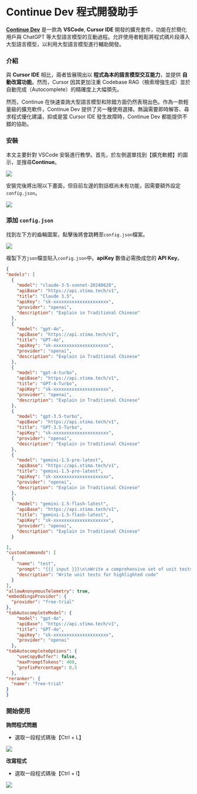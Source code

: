 # Continue Dev 程式開發助手

[**Continue Dev**](https://www.continue.dev/) 是一款為 **VSCode**, **Cursor IDE** 開發的擴充套件，功能在於簡化用戶與 ChatGPT 等大型語言模型的互動過程。允許使用者輕鬆將程式碼片段導入大型語言模型，以利用大型語言模型進行輔助開發。

### 介紹

與 **Cursor IDE** 相比，兩者皆展現出以 **程式為本的語言模型交互能力**，並提供 **自動改寫功能**。然而，Cursor 因其更加注重 Codebase RAG（檢索增強生成）並於自動完成（Autocomplete）的精確度上大幅領先。

然而，Continue 在快速查詢大型語言模型和除錯方面仍然表現出色。作為一款輕量級的擴充軟件，Continue Dev 提供了另一種使用選擇。無論需要即時解答、尋求程式優化建議，抑或是當 Cursor IDE 發生故障時，Continue Dev 都能提供不錯的協助。

### 安裝

本文主要針對 VSCode 安裝進行教學。首先，於左側選單找到【擴充軟體】的圖示，並搜尋**Continue**。

![](https://hackmd.io/_uploads/HJ_E-najC.jpg)

安裝完後將出現以下畫面，但目前左邊的對話框尚未有功能，因需要額外設定 `config.json`。

![](https://hackmd.io/_uploads/SyRkfh6j0.jpg)

### 添加 `config.json`

找到左下方的齒輪圖案，點擊後將會跳轉至`config.json`檔案。

![](https://hackmd.io/_uploads/HkxMqpYM3A.png)

複製下方`json`檔並貼入`config.json`中。**apiKey** 數值必需換成您的 **API Key**。

```json
{
"models": [
  {
    "model": "claude-3-5-sonnet-20240620",
    "apiBase": "https://api.stima.tech/v1",
    "title": "Claude 3.5",
    "apiKey": "sk-xxxxxxxxxxxxxxxxxxxxx",
    "provider": "openai",
    "description": "Explain in Traditional Chinese"
  },
  {
    "model": "gpt-4o",
    "apiBase": "https://api.stima.tech/v1",
    "title": "GPT-4o",
    "apiKey": "sk-xxxxxxxxxxxxxxxxxxxxx",
    "provider": "openai",
    "description": "Explain in Traditional Chinese"
  },
  {
    "model": "gpt-4-turbo",
    "apiBase": "https://api.stima.tech/v1",
    "title": "GPT-4-Turbo",
    "apiKey": "sk-xxxxxxxxxxxxxxxxxxxxx",
    "provider": "openai",
    "description": "Explain in Traditional Chinese"
  },
  {
    "model": "gpt-3.5-turbo",
    "apiBase": "https://api.stima.tech/v1",
    "title": "GPT-3.5-Turbo",
    "apiKey": "sk-xxxxxxxxxxxxxxxxxxxxx",
    "provider": "openai",
    "description": "Explain in Traditional Chinese"
  },
  {
    "model": "gemini-1.5-pro-latest",
    "apiBase": "https://api.stima.tech/v1",
    "title": "gemini-1.5-pro-latest",
    "apiKey": "sk-xxxxxxxxxxxxxxxxxxxxx",
    "provider": "openai",
    "description": "Explain in Traditional Chinese"
  },
  {
    "model": "gemini-1.5-flash-latest",
    "apiBase": "https://api.stima.tech/v1",
    "title": "gemini-1.5-flash-latest",
    "apiKey": "sk-xxxxxxxxxxxxxxxxxxxxx",
    "provider": "openai",
    "description": "Explain in Traditional Chinese"
  }

],
"customCommands": [
  {
    "name": "test",
    "prompt": "{{{ input }}}\n\nWrite a comprehensive set of unit tests for the selected code. It should setup, run tests that check for correctness including important edge cases, and teardown. Ensure that the tests are complete and sophisticated. Give the tests just as chat output, don't edit any file.",
    "description": "Write unit tests for highlighted code"
  }
],
"allowAnonymousTelemetry": true,
"embeddingsProvider": {
  "provider": "free-trial"
},
"tabAutocompleteModel": {
    "model": "gpt-4o",
    "apiBase": "https://api.stima.tech/v1",
    "title": "GPT-4o",
    "apiKey": "sk-xxxxxxxxxxxxxxxxxxxxx",
    "provider": "openai"
  },
"tabAutocompleteOptions": {
    "useCopyBuffer": false,
    "maxPromptTokens": 400,
    "prefixPercentage": 0.5
  },
"reranker": {
  "name": "free-trial"
}
}

```

### 開始使用

**詢問程式問題**

- 選取一段程式碼後【Ctrl + L】

![](https://hackmd.io/_uploads/r1zYS2TiR.png)

**改寫程式**

- 選取一段程式碼後【Ctrl + I】

![](https://hackmd.io/_uploads/HJozI3aoR.png)